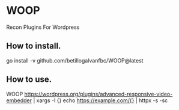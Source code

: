 # WOOP
Recon Plugins For Wordpress

## How to install.
go install -v github.com/betillogalvanfbc/WOOP@latest

## How to use.
WOOP https://wordpress.org/plugins/advanced-responsive-video-embedder |  xargs -I {} echo https://example.com/{} | httpx -s -sc
